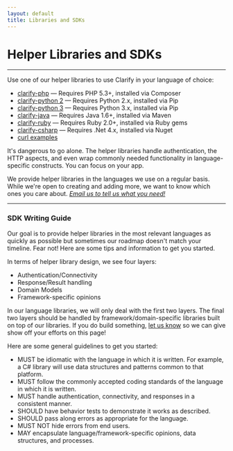 ```yaml
---
layout: default
title: Libraries and SDKs
---
```


# Helper Libraries and SDKs

- - -

Use one of our helper libraries to use Clarify in your language of choice:

* <a href="https://github.com/Clarify/clarify-php" onclick="_gaq.push(['_trackEvent', 'outbound-article', 'https://github.com/Clarify/clarify-php', 'clarify-php']);" title="Clarify PHP Library">clarify-php</a> &mdash; Requires PHP 5.3+, installed via Composer
* <a href="https://github.com/Clarify/clarify_python_2" onclick="_gaq.push(['_trackEvent', 'outbound-article', 'https://github.com/Clarify/clarify_python_2', 'clarify-python 2']);" title="Clarify Python Library">clarify-python 2</a> &mdash; Requires Python 2.x, installed via Pip
* <a href="https://github.com/Clarify/clarify_python" onclick="_gaq.push(['_trackEvent', 'outbound-article', 'https://github.com/Clarify/clarify_python', 'clarify-python 3']);" title="Clarify Python Library">clarify-python 3</a> &mdash; Requires Python 3.x, installed via Pip
* <a href="https://github.com/Clarify/clarify-java" onclick="_gaq.push(['_trackEvent', 'outbound-article', 'https://github.com/Clarify/clarify-java', 'clarify-java']);" title="Clarify Java Library">clarify-java</a> &mdash; Requires Java 1.6+, installed via Maven
* <a href="https://github.com/Clarify/clarify-ruby" onclick="_gaq.push(['_trackEvent', 'outbound-article', 'https://github.com/Clarify/clarify-ruby', 'clarify-ruby']);" >clarify-ruby</a> &mdash; Requires Ruby 2.0+, installed via Ruby gems
* <a href="https://github.com/Clarify/clarify-csharp" onclick="_gaq.push(['_trackEvent', 'outbound-article', 'https://github.com/Clarify/clarify-csharp', 'clarify-csharp']);" title="Clarify C-Sharp Library">clarify-csharp</a> &mdash; Requires .Net 4.x, installed via Nuget
* <a href="https://github.com/Clarify/clarify-curl" onclick="_gaq.push(['_trackEvent', 'outbound-article', 'https://github.com/Clarify/clarify-curl', 'curl examples']);" >curl examples</a>

It's dangerous to go alone. The helper libraries handle authentication, the HTTP aspects, and even wrap commonly needed functionality in language-specific constructs. You can focus on your app.

We provide helper libraries in the languages we use on a regular basis. While we're open to creating and adding more, we want to know which ones you care about. <em><a href="mailto:support@clarify.io">Email us to tell us what you need!</a></em>

- - -

### SDK Writing Guide

Our goal is to provide helper libraries in the most relevant languages as quickly as possible but sometimes our roadmap doesn't match your timeline. Fear not! Here are some tips and information to get you started.

In terms of helper library design, we see four layers:

* Authentication/Connectivity
* Response/Result handling
* Domain Models
* Framework-specific opinions

In our language libraries, we will only deal with the first two layers. The final two layers should be handled by framework/domain-specific libraries built on top of our libraries. If you do build something, <a href="mailto:support@clarify.io">let us know</a> so we can give show off your efforts on this page!

Here are some general guidelines to get you started:

* MUST be idiomatic with the language in which it is written. For example, a C# library will use data structures and patterns common to that platform.
* MUST follow the commonly accepted coding standards of the language in which it is written.
* MUST handle authentication, connectivity, and responses in a consistent manner.
* SHOULD have behavior tests to demonstrate it works as described.
* SHOULD pass along errors as appropriate for the language.
* MUST NOT hide errors from end users.
* MAY encapsulate language/framework-specific opinions, data structures, and processes.